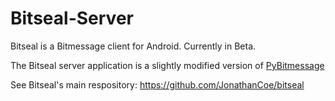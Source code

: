 Bitseal-Server
=======

Bitseal is a Bitmessage client for Android. Currently in Beta. 

The Bitseal server application is a slightly modified version of  <a href="https://github.com/bitmessage/pybitmessage">PyBitmessage</a> 

See Bitseal's main respository: https://github.com/JonathanCoe/bitseal
